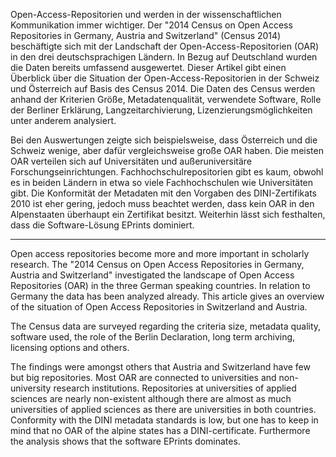 Open-Access-Repositorien und werden in der wissenschaftlichen
Kommunikation immer wichtiger. Der "2014 Census on Open Access
Repositories in Germany, Austria and Switzerland" (Census 2014)
beschäftigte sich mit der Landschaft der Open-Access-Repositorien (OAR)
in den drei deutschsprachigen Ländern. In Bezug auf Deutschland wurden
die Daten bereits umfassend ausgewertet. Dieser Artikel gibt einen
Überblick über die Situation der Open-Access-Repositorien in der Schweiz
und Österreich auf Basis des Census 2014. Die Daten des Census werden
anhand der Kriterien Größe, Metadatenqualität, verwendete Software,
Rolle der Berliner Erklärung, Langzeitarchivierung,
Lizenzierungsmöglichkeiten unter anderem analysiert.

Bei den Auswertungen zeigte sich beispielsweise, dass Österreich und die
Schweiz wenige, aber dafür vergleichsweise große OAR haben. Die meisten
OAR verteilen sich auf Universitäten und außeruniversitäre
Forschungseinrichtungen. Fachhochschulrepositorien gibt es kaum, obwohl
es in beiden Ländern in etwa so viele Fachhochschulen wie Universitäten
gibt. Die Konformität der Metadaten mit den Vorgaben des
DINI-Zertifikats 2010 ist eher gering, jedoch muss beachtet werden, dass
kein OAR in den Alpenstaaten überhaupt ein Zertifikat besitzt. Weiterhin
lässt sich festhalten, dass die Software-Lösung EPrints dominiert.

---

Open access repositories become more and more important in scholarly
research. The "2014 Census on Open Access Repositories in Germany,
Austria and Switzerland" investigated the landscape of Open Access
Repositories (OAR) in the three German speaking countries. In relation
to Germany the data has been analyzed already. This article gives an
overview of the situation of Open Access Repositories in Switzerland and
Austria.

The Census data are surveyed regarding the criteria size, metadata
quality, software used, the role of the Berlin Declaration, long term
archiving, licensing options and others.

The findings were amongst others that Austria and Switzerland have few
but big repositories. Most OAR are connected to universities and
non-university research institutions. Repositories at universities of
applied sciences are nearly non-existent although there are almost as
much universities of applied sciences as there are universities in both
countries. Conformity with the DINI metadata standards is low, but one
has to keep in mind that no OAR of the alpine states has a
DINI-certificate. Furthermore the analysis shows that the software
EPrints dominates.
